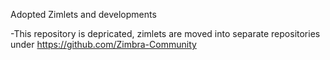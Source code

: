Adopted Zimlets and developments

 -This repository is depricated, zimlets are moved into separate repositories under https://github.com/Zimbra-Community		

